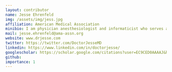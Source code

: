 ```yaml
---
layout: contributor
name: Jesse Ehrenfeld
img: /assets/img/jess.jpg
affiliation: American Medical Association
minibio: I am physician anesthesiologist and informaticist who serves as a member of the Board of Trustees of the American Medical Association. I am also the Editor-in-Chief of the Journal of Medical Systems. 
mail: jesse.ehrenfeld@ama-assn.org
website: www.drjesse.com
twitter: https://twitter.com/DoctorJesseMD
linkedin: https://www.linkedin.com/in/doctorjesse/
googlescholar: https://scholar.google.com/citations?user=EC9CED0AAAAJ&hl=en
github:
importance: 1
---
```

